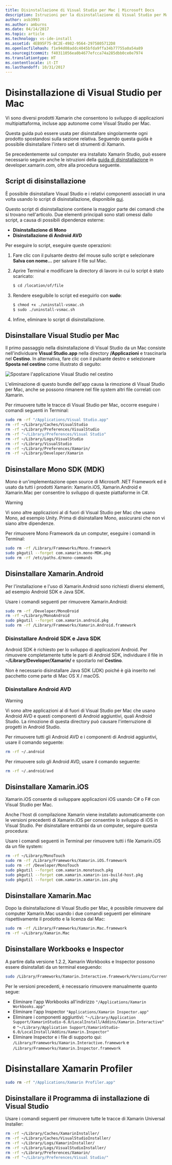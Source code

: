 ```yaml
---
title: Disinstallazione di Visual Studio per Mac | Microsoft Docs
description: Istruzioni per la disinstallazione di Visual Studio per Mac e degli strumenti correlati.
author: asb3993
ms.author: amburns
ms.date: 04/14/2017
ms.topic: article
ms.technology: vs-ide-install
ms.assetid: 4EB95F75-BC2E-4982-9564-2975805712D8
ms.openlocfilehash: f1e94d08addc4045bfda9ffa34b77755a0a54a89
ms.sourcegitcommit: f40311056ea0b4677efcca74a285dbb0ce0e7974
ms.translationtype: HT
ms.contentlocale: it-IT
ms.lasthandoff: 10/31/2017
---
```

# <a name="uninstalling-visual-studio-for-mac"></a>Disinstallazione di Visual Studio per Mac

Vi sono diversi prodotti Xamarin che consentono lo sviluppo di applicazioni multipiattaforma, incluse app autonome come Visual Studio per Mac.

Questa guida può essere usata per disinstallare singolarmente ogni prodotto spostandosi sulla sezione relativa. Seguendo questa guida è possibile disinstallare l'intero set di strumenti di Xamarin.

Se precedentemente sul computer era installato Xamarin Studio, può essere necessario seguire anche le istruzioni della [guida di disinstallazione](https://developer.xamarin.com/guides/cross-platform/getting_started/installation/uninstalling_xamarin/) in developer.xamarin.com, oltre alla procedura seguente.

## <a name="uninstall-script"></a>Script di disinstallazione

È possibile disinstallare Visual Studio e i relativi componenti associati in una volta usando lo script di disinstallazione, disponibile [qui](https://raw.githubusercontent.com/MicrosoftDocs/visualstudio-docs/master/mac/resources/uninstall-vsmac.sh).

Questo script di disinstallazione contiene la maggior parte dei comandi che si trovano nell'articolo. Due elementi principali sono stati omessi dallo script, a causa di possibili dipendenze esterne:

- **Disinstallazione di Mono**
- **Disinstallazione di Android AVD**

Per eseguire lo script, eseguire queste operazioni:

1. Fare clic con il pulsante destro del mouse sullo script e selezionare **Salva con nome...** per salvare il file sul Mac.
2. Aprire Terminal e modificare la directory di lavoro in cui lo script è stato scaricato:

    ```bash
    $ cd /location/of/file
    ```
3. Rendere eseguibile lo script ed eseguirlo con **sudo**:

    ```bash
    $ chmod +x ./uninstall-vsmac.sh
    $ sudo ./uninstall-vsmac.sh
    ```
4. Infine, eliminare lo script di disinstallazione.

## <a name="uninstall-visual-studio-for-mac"></a>Disinstallare Visual Studio per Mac

Il primo passaggio nella disinstallazione di Visual Studio da un Mac consiste nell'individuare **Visual Studio.app** nella directory **/Applicazioni** e trascinarla nel **Cestino**. In alternativa, fare clic con il pulsante destro e selezionare **Sposta nel cestino** come illustrato di seguito:

![Spostare l'applicazione Visual Studio nel cestino](media/uninstall-image1.png)

L'eliminazione di questo bundle dell'app causa la rimozione di Visual Studio per Mac, anche se possono rimanere nel file system altri file correlati con Xamarin.

Per rimuovere tutte le tracce di Visual Studio per Mac, occorre eseguire i comandi seguenti in Terminal:

```bash
sudo rm -rf "/Applications/Visual Studio.app"
rm -rf ~/Library/Caches/VisualStudio
rm -rf ~/Library/Preferences/VisualStudio
rm -rf "~/Library/Preferences/Visual Studio"
rm -rf ~/Library/Logs/VisualStudio
rm -rf ~/Library/VisualStudio
rm -rf ~/Library/Preferences/Xamarin/
rm -rf ~/Library/Developer/Xamarin
```

## <a name="uninstall-mono-sdk-mdk"></a>Disinstallare Mono SDK (MDK)

Mono è un'implementazione open source di Microsoft .NET Framework ed è usato da tutti i prodotti Xamarin: Xamarin.iOS, Xamarin.Android e Xamarin.Mac per consentire lo sviluppo di queste piattaforme in C#.

> [!WARNING]
> Vi sono altre applicazioni al di fuori di Visual Studio per Mac che usano Mono, ad esempio Unity.
> Prima di disinstallare Mono, assicurarsi che non vi siano altre dipendenze.

Per rimuovere Mono Framework da un computer, eseguire i comandi in Terminal:

```bash
sudo rm -rf /Library/Frameworks/Mono.framework
sudo pkgutil --forget com.xamarin.mono-MDK.pkg
sudo rm -rf /etc/paths.d/mono-commands
```

## <a name="uninstall-xamarinandroid"></a>Disinstallare Xamarin.Android

Per l'installazione e l'uso di Xamarin.Android sono richiesti diversi elementi, ad esempio Android SDK e Java SDK.

Usare i comandi seguenti per rimuovere Xamarin.Android:

```bash
sudo rm -rf /Developer/MonoDroid
rm -rf ~/Library/MonoAndroid
sudo pkgutil --forget com.xamarin.android.pkg
sudo rm -rf /Library/Frameworks/Xamarin.Android.framework
```

### <a name="uninstall-android-sdk-and-java-sdk"></a>Disinstallare Android SDK e Java SDK

Android SDK è richiesto per lo sviluppo di applicazioni Android. Per rimuovere completamente tutte le parti di Android SDK, individuare il file in **~/Library/Developer/Xamarin/** e spostarlo nel **Cestino**.

Non è necessario disinstallare Java SDK (JDK) poiché è già inserito nel pacchetto come parte di Mac OS X / macOS.

### <a name="uninstall-android-avd"></a>Disinstallare Android AVD

> [!WARNING]
> Vi sono altre applicazioni al di fuori di Visual Studio per Mac che usano Android AVD e questi componenti di Android aggiuntivi, quali Android Studio.
> La rimozione di questa directory può causare l'interruzione di progetti in Android Studio. 

Per rimuovere tutti gli Android AVD e i componenti di Android aggiuntivi, usare il comando seguente:

```bash
rm -rf ~/.android
```

Per rimuovere solo gli Android AVD, usare il comando seguente:

```bash
rm -rf ~/.android/avd
```

 

## <a name="uninstall-xamarinios"></a>Disinstallare Xamarin.iOS

Xamarin.iOS consente di sviluppare applicazioni iOS usando C# o F# con Visual Studio per Mac.

Anche l'host di compilazione Xamarin viene installato automaticamente con le versioni precedenti di Xamarin.iOS per consentire lo sviluppo di iOS in Visual Studio. Per disinstallare entrambi da un computer, seguire questa procedura:

Usare i comandi seguenti in Terminal per rimuovere tutti i file Xamarin.iOS da un file system:

```bash
rm -rf ~/Library/MonoTouch
sudo rm -rf /Library/Frameworks/Xamarin.iOS.framework
sudo rm -rf /Developer/MonoTouch
sudo pkgutil --forget com.xamarin.monotouch.pkg
sudo pkgutil --forget com.xamarin.xamarin-ios-build-host.pkg
sudo pkgutil --forget com.xamarin.xamarin.ios.pkg
```

## <a name="uninstall-xamarinmac"></a>Disinstallare Xamarin.Mac

Dopo la disinstallazione di Visual Studio per Mac, è possibile rimuovere dal computer Xamarin.Mac usando i due comandi seguenti per eliminare rispettivamente il prodotto e la licenza dal Mac:

```bash
sudo rm -rf /Library/Frameworks/Xamarin.Mac.framework
rm -rf ~/Library/Xamarin.Mac
```

## <a name="uninstall-workbooks-and-inspector"></a>Disinstallare Workbooks e Inspector

A partire dalla versione 1.2.2, Xamarin Workbooks e Inspector possono essere disinstallati da un terminal eseguendo:

```bash
sudo /Library/Frameworks/Xamarin.Interactive.framework/Versions/Current/uninstall
```

Per le versioni precedenti, è necessario rimuovere manualmente quanto segue:

* Eliminare l'app Workbooks all'indirizzo `"/Applications/Xamarin Workbooks.app"`
* Eliminare l'app Inspector `"Applications/Xamarin Inspector.app"`
* Eliminare i componenti aggiuntivi: `"~/Library/Application Support/XamarinStudio-6.0/LocalInstall/Addins/Xamarin.Interactive"` e `"~/Library/Application Support/XamarinStudio-6.0/LocalInstall/Addins/Xamarin.Inspector"`
* Eliminare Inspector e i file di supporto qui: `/Library/Frameworks/Xamarin.Interactive.framework` e `/Library/Frameworks/Xamarin.Inspector.framework`

# <a name="uninstall-the-xamarin-profiler"></a>Disinstallare Xamarin Profiler

```bash
sudo rm -rf "/Applications/Xamarin Profiler.app"
```

## <a name="uninstall-the-visual-studio-installer"></a>Disinstallare il Programma di installazione di Visual Studio

Usare i comandi seguenti per rimuovere tutte le tracce di Xamarin Universal Installer:

```bash
rm -rf ~/Library/Caches/XamarinInstaller/
rm -rf ~/Library/Caches/VisualStudioInstaller/
rm -rf ~/Library/Logs/XamarinInstaller/
rm -rf ~/Library/Logs/VisualStudioInstaller/
rm -rf ~/Library/Preferences/Xamarin/
rm -rf "~/Library/Preferences/Visual Studio/"
```
